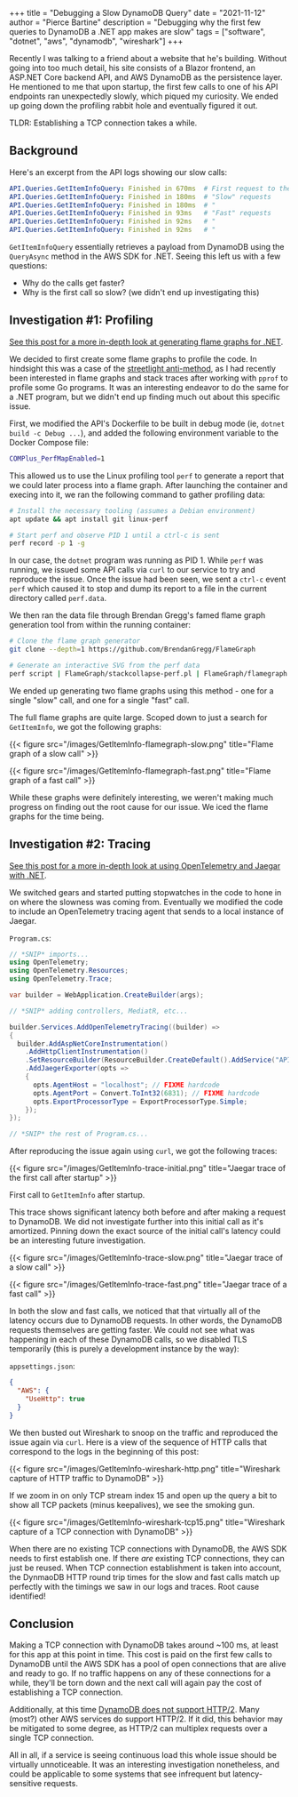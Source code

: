+++
title = "Debugging a Slow DynamoDB Query"
date = "2021-11-12"
author = "Pierce Bartine"
description = "Debugging why the first few queries to DynamoDB a .NET app makes are slow"
tags = ["software", "dotnet", "aws", "dynamodb", "wireshark"]
+++

Recently I was talking to a friend about a website that he's building. Without
going into too much detail, his site consists of a Blazor frontend, an ASP.NET
Core backend API, and AWS DynamoDB as the persistence layer. He mentioned to me
that upon startup, the first few calls to one of his API endpoints ran
unexpectedly slowly, which piqued my curiosity. We ended up going down the
profiling rabbit hole and eventually figured it out.

TLDR: Establishing a TCP connection takes a while.

## Background

Here's an excerpt from the API logs showing our slow calls:

```yaml
API.Queries.GetItemInfoQuery: Finished in 670ms  # First request to the API after startup
API.Queries.GetItemInfoQuery: Finished in 180ms  # "Slow" requests
API.Queries.GetItemInfoQuery: Finished in 180ms  # "
API.Queries.GetItemInfoQuery: Finished in 93ms   # "Fast" requests
API.Queries.GetItemInfoQuery: Finished in 92ms   # "
API.Queries.GetItemInfoQuery: Finished in 92ms   # "
```

`GetItemInfoQuery` essentially retrieves a payload from DynamoDB using the
`QueryAsync` method in the AWS SDK for .NET. Seeing this left us with a few
questions:

- Why do the calls get faster?
- Why is the first call so slow? (we didn't end up investigating this)

## Investigation #1: Profiling

[See this post for a more in-depth look at generating flame graphs for .NET][2].

We decided to first create some flame graphs to profile the code. In hindsight
this was a case of the [streetlight anti-method][1], as I had recently been
interested in flame graphs and stack traces after working with `pprof` to
profile some Go programs. It was an interesting endeavor to do the same for a
.NET program, but we didn't end up finding much out about this specific issue.

First, we modified the API's Dockerfile to be built in debug mode (ie,
`dotnet build -c Debug ...`), and added the following environment variable to
the Docker Compose file:

```sh
COMPlus_PerfMapEnabled=1
```

This allowed us to use the Linux profiling tool `perf` to generate a report that
we could later process into a flame graph. After launching the container and
execing into it, we ran the following command to gather profiling data:

```sh
# Install the necessary tooling (assumes a Debian environment)
apt update && apt install git linux-perf

# Start perf and observe PID 1 until a ctrl-c is sent
perf record -p 1 -g
```

In our case, the `dotnet` program was running as PID 1. While `perf` was
running, we issued some API calls via `curl` to our service to try and reproduce
the issue. Once the issue had been seen, we sent a `ctrl-c` event `perf` which
caused it to stop and dump its report to a file in the current directory called
`perf.data`.

We then ran the data file through Brendan Gregg's famed flame graph generation
tool from within the running container:

```sh
# Clone the flame graph generator
git clone --depth=1 https://github.com/BrendanGregg/FlameGraph

# Generate an interactive SVG from the perf data
perf script | FlameGraph/stackcollapse-perf.pl | FlameGraph/flamegraph.pl > flamegraph.svg
```

We ended up generating two flame graphs using this method - one for a single
"slow" call, and one for a single "fast" call.

The full flame graphs are quite large. Scoped down to just a search for
`GetItemInfo`, we got the following graphs:

{{< figure src="/images/GetItemInfo-flamegraph-slow.png" title="Flame graph of a slow call" >}}

{{< figure src="/images/GetItemInfo-flamegraph-fast.png" title="Flame graph of a fast call" >}}

While these graphs were definitely interesting, we weren't making much progress
on finding out the root cause for our issue. We iced the flame graphs for the
time being.

## Investigation #2: Tracing

[See this post for a more in-depth look at using OpenTelemetry and Jaegar with
.NET][3].

We switched gears and started putting stopwatches in the code to hone in on
where the slowness was coming from. Eventually we modified the code to include
an OpenTelemetry tracing agent that sends to a local instance of Jaegar.

`Program.cs`:

```csharp
// *SNIP* imports...
using OpenTelemetry;
using OpenTelemetry.Resources;
using OpenTelemetry.Trace;

var builder = WebApplication.CreateBuilder(args);

// *SNIP* adding controllers, MediatR, etc...

builder.Services.AddOpenTelemetryTracing((builder) =>
{
  builder.AddAspNetCoreInstrumentation()
    .AddHttpClientInstrumentation()
    .SetResourceBuilder(ResourceBuilder.CreateDefault().AddService("API"))
    .AddJaegerExporter(opts =>
    {
      opts.AgentHost = "localhost"; // FIXME hardcode
      opts.AgentPort = Convert.ToInt32(6831); // FIXME hardcode
      opts.ExportProcessorType = ExportProcessorType.Simple;
    });
});

// *SNIP* the rest of Program.cs...
```

After reproducing the issue again using `curl`, we got the following traces:

{{< figure src="/images/GetItemInfo-trace-initial.png" title="Jaegar trace of the first call after startup" >}}

First call to `GetItemInfo` after startup.

This trace shows significant latency both before and after making a request to
DynamoDB. We did not investigate further into this initial call as it's
amortized. Pinning down the exact source of the initial call's latency could be
an interesting future investigation.

{{< figure src="/images/GetItemInfo-trace-slow.png" title="Jaegar trace of a slow call" >}}

{{< figure src="/images/GetItemInfo-trace-fast.png" title="Jaegar trace of a fast call" >}}

In both the slow and fast calls, we noticed that that virtually all of the
latency occurs due to DynamoDB requests. In other words, the DynamoDB requests
themselves are getting faster. We could not see what was happening in each of
these DynamoDB calls, so we disabled TLS temporarily (this is purely a
development instance by the way):

`appsettings.json`:

```json
{
  "AWS": {
    "UseHttp": true
  }
}
```

We then busted out Wireshark to snoop on the traffic and reproduced the issue
again via `curl`. Here is a view of the sequence of HTTP calls that correspond
to the logs in the beginning of this post:

{{< figure src="/images/GetItemInfo-wireshark-http.png" title="Wireshark capture of HTTP traffic to DynamoDB" >}}

If we zoom in on only TCP stream index 15 and open up the query a bit to show
all TCP packets (minus keepalives), we see the smoking gun.

{{< figure src="/images/GetItemInfo-wireshark-tcp15.png" title="Wireshark capture of a TCP connection with DynamoDB" >}}

When there are no existing TCP connections with DynamoDB, the AWS SDK needs to
first establish one. If there _are_ existing TCP connections, they can just be
reused. When TCP connection establishment is taken into account, the DynmaoDB
HTTP round trip times for the slow and fast calls match up perfectly with the
timings we saw in our logs and traces. Root cause identified!

## Conclusion

Making a TCP connection with DynamoDB takes around ~100 ms, at least for this
app at this point in time. This cost is paid on the first few calls to DynamoDB
until the AWS SDK has a pool of open connections that are alive and ready to go.
If no traffic happens on any of these connections for a while, they'll be torn
down and the next call will again pay the cost of establishing a TCP connection.

Additionally, at this time [DynamoDB does not support HTTP/2][4]. Many (most?)
other AWS services do support HTTP/2. If it did, this behavior may be mitigated
to some degree, as HTTP/2 can multiplex requests over a single TCP connection.

All in all, if a service is seeing continuous load this whole issue should be
virtually unnoticeable. It was an interesting investigation nonetheless, and
could be applicable to some systems that see infrequent but latency-sensitive
requests.

<!-- References -->

[1]: https://en.wikipedia.org/wiki/Streetlight_effect
[2]: https://codeblog.dotsandbrackets.com/profiling-net-core-app-linux/

<!-- prettier-ignore -->
[3]: https://www.mytechramblings.com/posts/getting-started-with-opentelemetry-and-dotnet-core/
[4]: https://github.com/aws/aws-sdk-go/issues/2984

